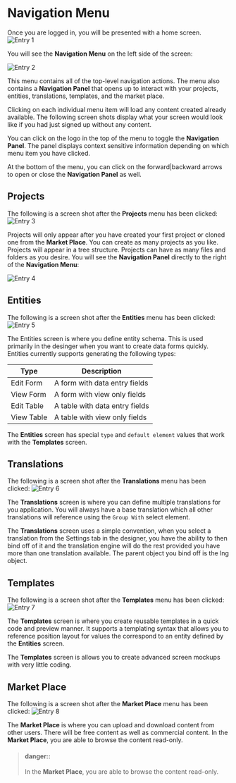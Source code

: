# Navigation Menu
Once you are logged in, you will be presented with a home screen.
  ![Entry 1][1]

You will see the **Navigation Menu** on the left side of the screen:

  ![Entry 2][2]

This menu contains all of the top-level navigation actions. The menu also contains a **Navigation Panel** that opens up to interact with your projects, entities, translations, templates, and the market place.

Clicking on each individual menu item will load any content created already available. The following screen shots display what your screen would look like if you had just signed up without any content.

You can click on the logo in the top of the menu to toggle the **Navigation Panel**. The panel displays context sensitive information depending on which menu item you have clicked.

At the bottom of the menu, you can click on the forward|backward arrows to open or close the **Navigation Panel** as well.

## Projects
The following is a screen shot after the **Projects** menu has been clicked:
  ![Entry 3][3]

Projects will only appear after you have created your first project or cloned one from the **Market Place**. You can create as many projects as you like. Projects will appear in a tree structure. Projects can have as many files and folders as you desire.
You will see the **Navigation Panel** directly to the right of the **Navigation Menu**:

  ![Entry 4][4]

## Entities
The following is a screen shot after the **Entities** menu has been clicked:
  ![Entry 5][5]

The Entities screen is where you define entity schema. This is used primarily in the desinger when you want to create data forms quickly. Entities currently supports generating the following types:

Type | Description
---- | -----------
Edit Form | A form with data entry fields
View Form | A form with view only fields
Edit Table | A table with data entry fields
View Table | A table with view only fields 

The **Entities** screen has special `type` and `default element` values that work with the **Templates** screen.
## Translations
The following is a screen shot after the **Translations** menu has been clicked:
  ![Entry 6][6]

The **Translations** screen is where you can define multiple translations for you application. You will always have a base translation which all other translations will reference using the `Group With` select element.

The **Translations** screen uses a simple convention, when you select a translation from the Settings tab in the designer, you have the ability to then bind off of it and the translation engine will do the rest provided you have more than one translation available. The parent object you bind off is the lng object.

## Templates
The following is a screen shot after the **Templates** menu has been clicked:
  ![Entry 7][7]

The **Templates** screen is where you create reusable templates in a quick code and preview manner. It supports a templating syntax that allows you to reference position layout for values the correspond to an entity defined by the **Entities** screen.

The **Templates** screen is allows you to create advanced screen mockups with very little coding.

## Market Place
The following is a screen shot after the **Market Place** menu has been clicked:
  ![Entry 8][8]

The **Market Place** is where you can upload and download content from other users. There will be free content as well as commercial content. In the **Market Place**, you are able to browse the content read-only.

> #### danger::
>In the **Market Place**, you are able to browse the content read-only.



[1]: capture1.png
[2]: capture2.png
[3]: capture3.png
[4]: capture4.png
[5]: capture5.png
[6]: capture6.png
[7]: capture7.png
[8]: capture8.png